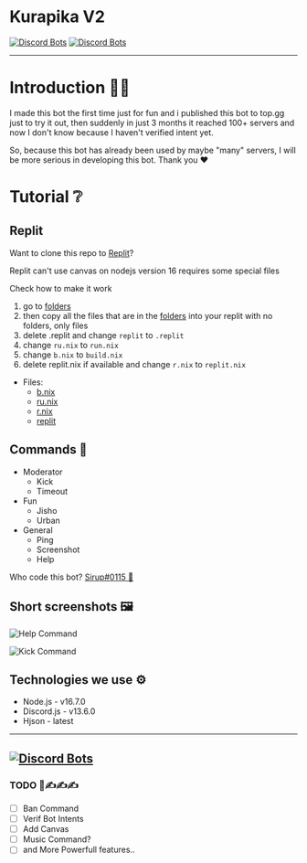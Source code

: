 # Kurapika V2

[![Discord Bots](https://top.gg/api/widget/status/707651800072716360.svg)](https://top.gg/bot/707651800072716360)
[![Discord Bots](https://top.gg/api/widget/upvotes/707651800072716360.svg)](https://top.gg/bot/707651800072716360)

---

# Introduction 👨‍💻
I made this bot the first time just for fun and i published this bot to top.gg just to try it out, then suddenly in just 3 months it reached 100+ servers and now I don't know because I haven't verified intent yet.

So, because this bot has already been used by maybe "many" servers, I will be more serious in developing this bot. Thank you ♥

# Tutorial ❔

## Replit
Want to clone this repo to [Replit](https://replit.com/)?

Replit can't use canvas on nodejs version 16 requires some special files

Check how to make it work

1. go to [folders](/folders)
2. then copy all the files that are in the [folders](/folders) into your replit with no folders, only files
3. delete .replit and change `replit` to `.replit`
4. change `ru.nix` to `run.nix`
5. change `b.nix` to `build.nix`
6. delete replit.nix if available and change `r.nix` to `replit.nix`
- Files:
  - [b.nix](/folders/b.nix)
  - [ru.nix](/folders/ru.nix)
  - [r.nix](/folders/r.nix)
  - [replit](/folders/replit)


## Commands 🤖
- Moderator
  - Kick
  - Timeout
- Fun
  - Jisho
  - Urban
- General
  - Ping
  - Screenshot
  - Help

Who code this bot? [Sirup#0115 👷](https://discord.com/users/681843628317868049)

## Short screenshots 🖼️
![Help Command](https://cdn.mioun.xyz/new_help.png)

![Kick Command](https://cdn.mioun.xyz/kick.png)

## Technologies we use ⚙️
- Node.js - v16.7.0
- Discord.js - v13.6.0
- Hjson - latest

---
[![Discord Bots](https://top.gg/api/widget/707651800072716360.svg)](https://top.gg/bot/707651800072716360)
---

### TODO 📝✍️✍️✍️
- [ ] Ban Command
- [ ] Verif Bot Intents
- [ ] Add Canvas
- [ ] Music Command?
- [ ] and More Powerfull features..
